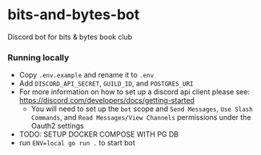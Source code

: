 # bits-and-bytes-bot
Discord bot for bits &amp; bytes book club

### Running locally
- Copy `.env.example` and rename it to `.env`
- Add `DISCORD_API_SECRET`, `GUILD_ID`, and `POSTGRES_URI`
- For more information on how to set up a discord api client please see: https://discord.com/developers/docs/getting-started
  - You will need to set up the `bot` scope and `Send Messages`, `Use Slash Commands`, and `Read Messages/View Channels` permissions under the Oauth2 settings
- TODO: SETUP DOCKER COMPOSE WITH PG DB
- run `ENV=local go run .` to start bot

